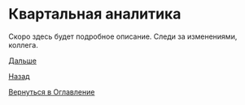 # Квартальная аналитика

Скоро здесь будет подробное описание. Следи за изменениями, коллега.

[Дальше](083-timed-query.md)

[Назад](081-billing-online-prolongation.md)

[Вернуться в Оглавление](Readme.md)
